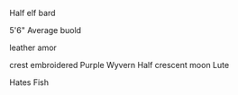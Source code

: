 
Half elf bard

5'6"
Average buold

leather amor

crest embroidered
Purple Wyvern
	Half crescent moon
Lute

Hates Fish

